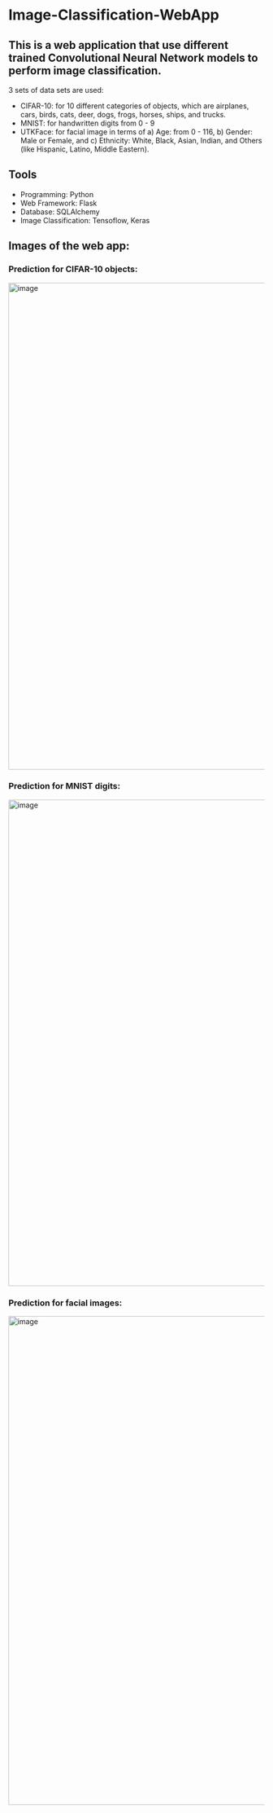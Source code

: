 # Image-Classification-WebApp
## This is a web application that use different trained Convolutional Neural Network models to perform image classification.
3 sets of data sets are used:
- CIFAR-10: for 10 different categories of objects, which are airplanes, cars, birds, cats, deer, dogs, frogs, horses, ships, and trucks.
- MNIST: for handwritten digits from 0 - 9
- UTKFace: for facial image in terms of a) Age: from 0 - 116, b) Gender: Male or Female, and c) Ethnicity: White, Black, Asian, Indian, and Others (like Hispanic, Latino, Middle Eastern).

## Tools
- Programming: Python
- Web Framework: Flask
- Database: SQLAlchemy
- Image Classification: Tensoflow, Keras 


## Images of the web app:

### Prediction for CIFAR-10 objects:
<img width="956" alt="image" src="https://github.com/JamesHTLam/Image-Classification-WebApp/assets/98861373/a4ff8e05-4056-4253-829d-b5d054f3f02d">

### Prediction for MNIST digits:
<img width="955" alt="image" src="https://github.com/JamesHTLam/Image-Classification-WebApp/assets/98861373/4e0d9109-acae-4052-8cf2-fc75799e0ecf">

### Prediction for facial images:
<img width="960" alt="image" src="https://github.com/JamesHTLam/Image-Classification-WebApp/assets/98861373/7fd9d60f-951c-42b4-a382-5d344b509755">



